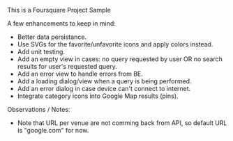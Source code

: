 This is a Foursquare Project Sample

A few enhancements to keep in mind:
* Better data persistance.
* Use SVGs for the favorite/unfavorite icons and apply colors instead.
* Add unit testing.
* Add an empty view in cases: no query requested by user OR no search results for user's requested query.
* Add an error view to handle errors from BE.
* Add a loading dialog/view when a query is being performed.
* Add an error dialog in case device can't connect to internet.
* Integrate category icons into Google Map results (pins).

Observations / Notes:
* Note that URL per venue are not comming back from API, so default URL is "google.com" for now.
